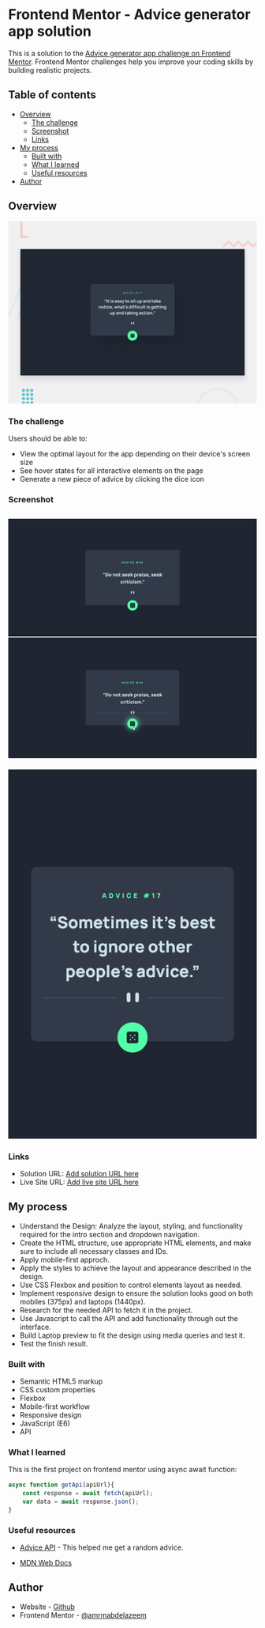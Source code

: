 # Frontend Mentor - Advice generator app solution

This is a solution to the [Advice generator app challenge on Frontend Mentor](https://www.frontendmentor.io/challenges/advice-generator-app-QdUG-13db). Frontend Mentor challenges help you improve your coding skills by building realistic projects.

## Table of contents

- [Overview](#overview)
  - [The challenge](#the-challenge)
  - [Screenshot](#screenshot)
  - [Links](#links)
- [My process](#my-process)
  - [Built with](#built-with)
  - [What I learned](#what-i-learned)
  - [Useful resources](#useful-resources)
- [Author](#author)


## Overview

![Design preview for the Advice generator app coding challenge](./design/desktop-preview.jpg)


### The challenge

Users should be able to:

- View the optimal layout for the app depending on their device's screen size
- See hover states for all interactive elements on the page
- Generate a new piece of advice by clicking the dice icon

### Screenshot

![Laptop](screenshots/kgQKPKzz5H.jpg)
---
![Mobile](screenshots/kgQKPKzz5Hz.png)

### Links

- Solution URL: [Add solution URL here](https://your-solution-url.com)
- Live Site URL: [Add live site URL here](https://your-live-site-url.com)

## My process

- Understand the Design: Analyze the layout, styling, and functionality required for the intro section and dropdown navigation.
- Create the HTML structure, use appropriate HTML elements, and make sure to include all necessary classes and IDs.
- Apply mobile-first approch.
- Apply the styles to achieve the layout and appearance described in the design.
- Use CSS Flexbox and position to control elements layout as needed.
- Implement responsive design to ensure the solution looks good on both mobiles (375px) and laptops (1440px).
- Research for the needed API to fetch it in the project.
- Use Javascript to call the API and add functionality through out the interface.
- Build Laptop preview to fit the design using media queries and test it.
- Test the finish result.

### Built with

- Semantic HTML5 markup
- CSS custom properties
- Flexbox
- Mobile-first workflow
- Responsive design
- JavaScript (E6)
- API

### What I learned

This is the first project on frontend mentor using async await function:

```js
async function getApi(apiUrl){
    const response = await fetch(apiUrl);
    var data = await response.json();
}
```

### Useful resources

- [Advice API](https://api.adviceslip.com/) - This helped me get a random advice.

- [MDN Web Docs](https://developer.mozilla.org/en-US/docs/Web/API/Fetch_API/)

## Author

- Website - [Github](https://github.com/amrmabdelazeem)
- Frontend Mentor - [@amrmabdelazeem](https://www.frontendmentor.io/profile/amrmabdelazeem)